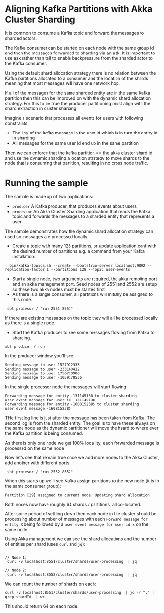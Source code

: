 # Aligning Kafka Partitions with Akka Cluster Sharding 

It is common to consume a Kafka topic and forward the messages to sharded actors. 

The Kafka consumer can be started on each node with the same group id
and then the messages forwarded to sharding via an ask. It is important to use  ask
rather than tell to enable backpressure from the sharded actor to the Kafka consumer. 

Using the default shard allocation strategy there is no relation between the Kafka partitions
allocated to a consumer and the location of the shards meaning that most messages will 
have one network hop.

If all of the messages for the same sharded entity are in the same Kafka partition then
this can be improved on with the dynamic shard allocation strategy.
For this to be true the producer partitioning must align with the shard extraction 
in cluster sharding. 

Imagine a scenario that processes all events for users with following constraints:
 * The key of the kafka message is the user id which is in turn the entity id in sharding
 * All messages for the same user id end up in the same partition
 
Then we can enforce that the kafka partition == the akka cluster shard id and use the dynamic
sharding allocation strategy to move shards to the node that is consuming that partition, resulting
in no cross node traffic.

# Running the sample 

The sample is made up of two applications:
* `producer` A Kafka producer, that produces events about users 
* `processor` An Akka Cluster Sharding application that reads the Kafka topic and forwards the messages to a sharded
              entity that represents a user
              
The sample demonstrates how the dynamic shard allocation strategy can used so messages are processed locally.

* Create a topic with many 128 partitions, or update application.conf with the desired number of
  partitions e.g. a command from your Kafka installation:
  
```
  bin/kafka-topics.sh --create --bootstrap-server localhost:9092 --replication-factor 1 --partitions 128 --topic user-events
```
  
* Start a single node, two arguments are required, the akka remoting port and an akka management port. 
  Seed nodes of 2551 and 2552 are setup so these two akka nodes must be started first 
* As there is a single consumer, all partitions will initially be assigned to this node.

```
 sbt procesor / "run 2551 8551"
```

If there are existing messages on the topic they will all be processed locally as there is a single node.

* Start the Kafka producer to see some messages flowing from Kafka to sharding.

```
sbt producer / run
```

In the producer window you'll see:

```
Sending message to user 1527972333
Sending message to user -233160412
Sending message to user 1756778986
Sending message to user -1059178536
```

In the single processor node the messages will start flowing:

```
Forwarding message for entity -131145138 to cluster sharding
user event message for user id -131145138
Forwarding message for entity -1608152385 to cluster sharding
user event message -1608152385
```

THe first log line is just after the message has been taken from Kafka.
The second log is from the sharded entity. The goal is to have these
always on the same node as the dynamic partitioner will move the hsard to where ever the
Kafka partition is being consumed.

As there is only one node we get 100% locallity, each forwarded message is processed on the same node

Now let's see that remain true once we add more nodes to the Akka Cluster, add another with different ports:

```
 sbt procesor / "run 2552 8552"
```

When this starts up we'll see Kafka assign partitions to the new node (it is in the same consumer group):

```
Partition [29] assigned to current node. Updating shard allocation
```

Both nodes now have roughly 64 shards / partitions, all co-located.

After some period of settling down then each node in the cluster should be processing about number of messages
with each `Forward message for entity X` being followed by a `user event message for user id x` on the same node.

Using Akka management we can see the shard allocations and the number of entities per shard (uses `curl` and `jq`):

```

// Node 1:
 curl -v localhost:8551/cluster/shards/user-processing  | jq

// Node 2:
 curl -v localhost:8552/cluster/shards/user-processing  | jq
```

We can count the number of shards on each:

```
curl -v localhost:8551/cluster/shards/user-processing  | jq -r "." | grep shardId  | wc
```

This should return 64 on each node.

